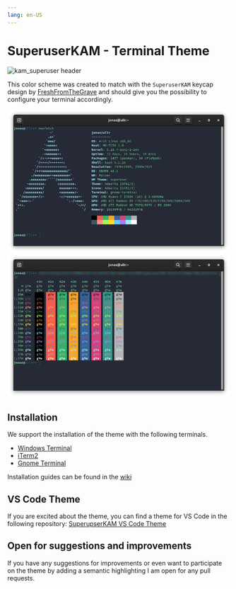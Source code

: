 ```yaml
---
lang: en-US
---
```

# SuperuserKAM - Terminal Theme

![kam_superuser header](assets/Header.gif)

This color scheme was created to match with the `SuperuserKAM` keycap design by [FreshFromTheGrave](https://geekhack.org/index.php?topic=108326.0%3Futm_source%3Dkeycapsets) and should give you the possibility to configure your terminal accordingly.

![Example screenshot of the theme in terminal](assets/Demo1.png)
![Example screenshot of the colors of the theme ](assets/Demo2.png)

## Installation
We support the installation of the theme with the following terminals.
- [Windows Terminal]()
- [iTerm2]()
- [Gnome Terminal]()

Installation guides can be found in the [wiki](https://github.com/JSchmiegel/ColorSchemeSuperuserKAM/wiki)

## VS Code Theme
If you are excited about the theme, you can find a theme for VS Code in the following repository: [SuperupserKAM VS Code Theme]()

## Open for suggestions and improvements
If you have any suggestions for improvements or even want to participate on the theme by adding a semantic highlighting I am open for any pull requests.
